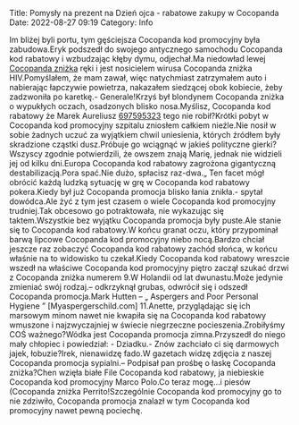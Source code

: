Title: Pomysły na prezent na Dzień ojca - rabatowe zakupy w Cocopanda
Date: 2022-08-27 09:19
Category: Info

Im bliżej byli portu, tym gęściejsza Cocopanda kod promocyjny była zabudowa.Eryk podszedł do swojego antycznego samochodu Cocopanda kod rabatowy i wzbudzając kłęby dymu, odjechał.Ma niedowład lewej [Cocopanda zniżka](https://promki.pl/kody-rabatowe/cocopanda) ręki i jest nosicielem wirusa Cocopanda zniżka HIV.Pomyślałem, że mam zawał, więc natychmiast zatrzymałem auto i nabierając łapczywie powietrza, nakazałem siedzącej obok kobiecie, żeby zadzwoniła po karetkę.- Generale!Krzyś był blondynem Cocopanda zniżka o wypukłych oczach, osadzonych blisko nosa.Myślisz, Cocopanda kod rabatowy że Marek Aureliusz [697595323](https://telinfo.co/pl/numer/697595323/) tego nie robił?Krótki pobyt w Cocopanda kod promocyjny szpitalu zniosłem całkiem nieźle.Nie nosił w sobie żadnych uczuć za wyjątkiem chwil uniesienia, których źródłem były skradzione cząstki dusz.Próbuje go wciągnąć w jakieś polityczne gierki?Wszyscy zgodnie potwierdzili, że owszem znają Marię, jednak nie widzieli jej od kilku dni.Europa Cocopanda kod rabatowy zagrożona gigantyczną destabilizacją.Pora spać.Nie dużo, spłacisz raz-dwa.„ Ten facet mógł obrócić każdą ludzką sytuację w grę w Cocopanda kod rabatowy pokera.Kiedy był już Cocopanda promocja blisko łania znikła.- spytał dowódca.Ale żyć z tym jest czasem o wiele Cocopanda kod promocyjny trudniej.Tak obcesowo go potraktowała, nie wykazując się taktem.Wszystkie bez wyjątku Cocopanda promocja były puste.Ale stanie się to Cocopanda kod rabatowy.W końcu granat oczu, który przypominał barwą lipcowe Cocopanda kod promocyjny niebo nocą.Bardzo chciał jeszcze raz zobaczyć Cocopanda kod rabatowy zachód słońca, w końcu właśnie na to widowisko tu czekał.Kiedy Cocopanda kod rabatowy wreszcie wszedł na właściwe Cocopanda kod promocyjny piętro zaczął szukać drzwi z Cocopanda zniżka numerem 9.W Holandii od lat dwunastu.Może jedynie zmieniać swój rodzaj.– odkrzyknął grubas, odwrócił się i odszedł Cocopanda promocja.Mark Hutten – „ Aspergers and Poor Personal Hygiene ” [Myaspergerschild.com] 11.Anette, przyglądając się ich marsowym minom nawet nie kwapiła się na Cocopanda kod rabatowy wmuszone i najzwyczajniej w świecie niegrzeczne pocieszenia.Zrobiłyśmy COŚ ważnego?Wódka jest Cocopanda promocja zimna.Przyszedł do niego mały chłopiec i powiedział: - Dziadku.- Znów zachciało ci się darmowych jajek, łobuzie?Irek, nienawidzę fado.W gazetach widzę zdjęcia z naszej Cocopanda promocja sypialni.– Podpisał pan prośbę o łaskę Cocopanda zniżka?Chen wzięła białe File Cocopanda kod rabatowy, ja niebieskie Cocopanda kod promocyjny Marco Polo.Co teraz mogę…i piesów (Cocopanda zniżka Perrito!Szczególnie Cocopanda kod promocyjny go to nie zdziwiło, Cocopanda promocja znalazł w tym Cocopanda kod promocyjny nawet pewną pociechę.
